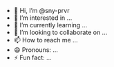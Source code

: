 - 👋 Hi, I’m @sny-prvr
- 👀 I’m interested in ...
- 🌱 I’m currently learning ...
- 💞️ I’m looking to collaborate on ...
- 📫 How to reach me ...
- 😄 Pronouns: ...
- ⚡ Fun fact: ...

<!---
sny-prvr/sny-prvr is a ✨ special ✨ repository because its `README.md` (this file) appears on your GitHub profile.
You can click the Preview link to take a look at your changes.
--->
